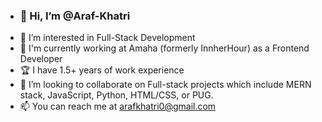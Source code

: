 - ### 👋 Hi, I’m @Araf-Khatri  
- 👀 I’m interested in Full-Stack Development  
- 💼 I'm currently working at Amaha (formerly InnherHour) as a Frontend Developer  
- 🏆 I have 1.5+ years of work experience
- 💞️ I’m looking to collaborate on Full-stack projects which include MERN stack, JavaScript, Python, HTML/CSS, or PUG.  
- 📫 You can reach me at arafkhatri0@gmail.com  

<!---
Araf-Khatri/Araf-Khatri is a ✨ special ✨ repository because its `README.md` (this file) appears on your GitHub profile.
You can click the Preview link to take a look at your changes.
--->
